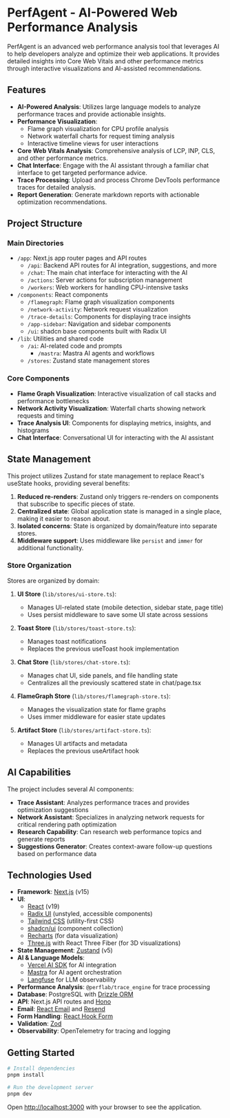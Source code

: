 # PerfAgent - AI-Powered Web Performance Analysis

PerfAgent is an advanced web performance analysis tool that leverages AI to help developers analyze and optimize their web applications. It provides detailed insights into Core Web Vitals and other performance metrics through interactive visualizations and AI-assisted recommendations.

## Features

- **AI-Powered Analysis**: Utilizes large language models to analyze performance traces and provide actionable insights.
- **Performance Visualization**:
  - Flame graph visualization for CPU profile analysis
  - Network waterfall charts for request timing analysis
  - Interactive timeline views for user interactions
- **Core Web Vitals Analysis**: Comprehensive analysis of LCP, INP, CLS, and other performance metrics.
- **Chat Interface**: Engage with the AI assistant through a familiar chat interface to get targeted performance advice.
- **Trace Processing**: Upload and process Chrome DevTools performance traces for detailed analysis.
- **Report Generation**: Generate markdown reports with actionable optimization recommendations.

## Project Structure

### Main Directories

- `/app`: Next.js app router pages and API routes
  - `/api`: Backend API routes for AI integration, suggestions, and more
  - `/chat`: The main chat interface for interacting with the AI
  - `/actions`: Server actions for subscription management
  - `/workers`: Web workers for handling CPU-intensive tasks
- `/components`: React components
  - `/flamegraph`: Flame graph visualization components
  - `/network-activity`: Network request visualization
  - `/trace-details`: Components for displaying trace insights
  - `/app-sidebar`: Navigation and sidebar components
  - `/ui`: shadcn base components built with Radix UI
- `/lib`: Utilities and shared code
  - `/ai`: AI-related code and prompts
    - `/mastra`: Mastra AI agents and workflows
  - `/stores`: Zustand state management stores

### Core Components

- **Flame Graph Visualization**: Interactive visualization of call stacks and performance bottlenecks
- **Network Activity Visualization**: Waterfall charts showing network requests and timing
- **Trace Analysis UI**: Components for displaying metrics, insights, and histograms
- **Chat Interface**: Conversational UI for interacting with the AI assistant

## State Management

This project utilizes Zustand for state management to replace React's useState hooks, providing several benefits:

1. **Reduced re-renders**: Zustand only triggers re-renders on components that subscribe to specific pieces of state.
2. **Centralized state**: Global application state is managed in a single place, making it easier to reason about.
3. **Isolated concerns**: State is organized by domain/feature into separate stores.
4. **Middleware support**: Uses middleware like `persist` and `immer` for additional functionality.

### Store Organization

Stores are organized by domain:

1. **UI Store** (`lib/stores/ui-store.ts`): 
   - Manages UI-related state (mobile detection, sidebar state, page title)
   - Uses persist middleware to save some UI state across sessions

2. **Toast Store** (`lib/stores/toast-store.ts`):
   - Manages toast notifications
   - Replaces the previous useToast hook implementation

3. **Chat Store** (`lib/stores/chat-store.ts`):
   - Manages chat UI, side panels, and file handling state
   - Centralizes all the previously scattered state in chat/page.tsx

4. **FlameGraph Store** (`lib/stores/flamegraph-store.ts`):
   - Manages the visualization state for flame graphs
   - Uses immer middleware for easier state updates

5. **Artifact Store** (`lib/stores/artifact-store.ts`):
   - Manages UI artifacts and metadata
   - Replaces the previous useArtifact hook

## AI Capabilities

The project includes several AI components:

- **Trace Assistant**: Analyzes performance traces and provides optimization suggestions
- **Network Assistant**: Specializes in analyzing network requests for critical rendering path optimization
- **Research Capability**: Can research web performance topics and generate reports
- **Suggestions Generator**: Creates context-aware follow-up questions based on performance data

## Technologies Used

- **Framework**: [Next.js](https://nextjs.org/) (v15)
- **UI**:
  - [React](https://react.dev/) (v19)
  - [Radix UI](https://www.radix-ui.com/) (unstyled, accessible components)
  - [Tailwind CSS](https://tailwindcss.com/) (utility-first CSS)
  - [shadcn/ui](https://ui.shadcn.com/) (component collection)
  - [Recharts](https://recharts.org/) (for data visualization)
  - [Three.js](https://threejs.org/) with React Three Fiber (for 3D visualizations)
- **State Management**: [Zustand](https://github.com/pmndrs/zustand) (v5)
- **AI & Language Models**:
  - [Vercel AI SDK](https://sdk.vercel.ai/docs) for AI integration
  - [Mastra](https://mastra.ai/) for AI agent orchestration
  - [Langfuse](https://langfuse.com/) for LLM observability
- **Performance Analysis**: `@perflab/trace_engine` for trace processing
- **Database**: PostgreSQL with [Drizzle ORM](https://orm.drizzle.team/)
- **API**: Next.js API routes and [Hono](https://hono.dev/)
- **Email**: [React Email](https://react.email/) and [Resend](https://resend.com/)
- **Form Handling**: [React Hook Form](https://react-hook-form.com/)
- **Validation**: [Zod](https://zod.dev/)
- **Observability**: OpenTelemetry for tracing and logging

## Getting Started

```bash
# Install dependencies
pnpm install

# Run the development server
pnpm dev
```

Open [http://localhost:3000](http://localhost:3000) with your browser to see the application.
